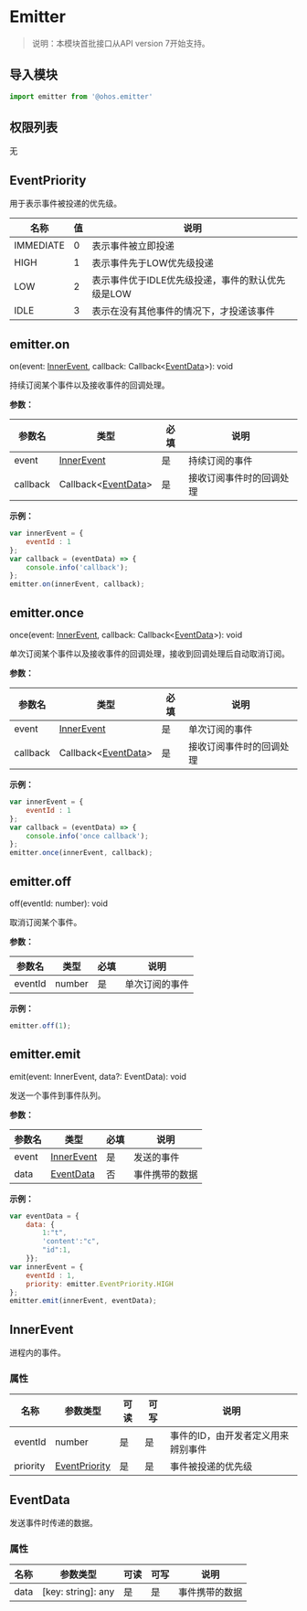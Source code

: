 # Emitter

> 说明：本模块首批接口从API version 7开始支持。

## 导入模块

```javascript
import emitter from '@ohos.emitter'
```

## 权限列表

无

## EventPriority

用于表示事件被投递的优先级。

| 名称      | 值   | 说明                                              |
| --------- | ---- | ------------------------------------------------- |
| IMMEDIATE | 0    | 表示事件被立即投递                                |
| HIGH      | 1    | 表示事件先于LOW优先级投递                         |
| LOW       | 2    | 表示事件优于IDLE优先级投递，事件的默认优先级是LOW |
| IDLE      | 3    | 表示在没有其他事件的情况下，才投递该事件          |

## emitter.on

on(event: [InnerEvent](#InnerEvent), callback: Callback\<[EventData](#EventData)\>): void

持续订阅某个事件以及接收事件的回调处理。

**参数：**

| 参数名   | 类型                                | 必填 | 说明                     |
| -------- | ----------------------------------- | ---- | ------------------------ |
| event    | [InnerEvent](#InnerEvent)           | 是   | 持续订阅的事件           |
| callback | Callback\<[EventData](#EventData)\> | 是   | 接收订阅事件时的回调处理 |

**示例：**

```javascript
var innerEvent = {
    eventId : 1
};
var callback = (eventData) => {
    console.info('callback');
};
emitter.on(innerEvent, callback);
```

## emitter.once

once(event: [InnerEvent](#InnerEvent), callback: Callback\<[EventData](#EventData)\>): void

单次订阅某个事件以及接收事件的回调处理，接收到回调处理后自动取消订阅。

**参数：**

| 参数名   | 类型                                | 必填 | 说明                     |
| -------- | ----------------------------------- | ---- | ------------------------ |
| event    | [InnerEvent](#InnerEvent)           | 是   | 单次订阅的事件           |
| callback | Callback\<[EventData](#EventData)\> | 是   | 接收订阅事件时的回调处理 |

**示例：**

```javascript
var innerEvent = {
    eventId : 1
};
var callback = (eventData) => {
    console.info('once callback');
};
emitter.once(innerEvent, callback);
```

## emitter.off

off(eventId: number): void

取消订阅某个事件。

**参数：**

| 参数名  | 类型   | 必填 | 说明           |
| ------- | ------ | ---- | -------------- |
| eventId | number | 是   | 单次订阅的事件 |

**示例：**

```javascript
emitter.off(1);
```

## emitter.emit

emit(event: InnerEvent, data?: EventData): void

发送一个事件到事件队列。

**参数：**

| 参数名 | 类型                      | 必填 | 说明           |
| ------ | ------------------------- | ---- | -------------- |
| event  | [InnerEvent](#InnerEvent) | 是   | 发送的事件     |
| data   | [EventData](#EventData)   | 否   | 事件携带的数据 |

**示例：**

```javascript
var eventData = {
    data: {
        1:"t",
        'content':"c",
        "id":1,
    }};
var innerEvent = {
    eventId : 1,
    priority: emitter.EventPriority.HIGH
};
emitter.emit(innerEvent, eventData);
```

## InnerEvent

进程内的事件。

### 属性

| 名称     | 参数类型                        | 可读 | 可写 | 说明                               |
| -------- | ------------------------------- | ---- | ---- | ---------------------------------- |
| eventId  | number                          | 是   | 是   | 事件的ID，由开发者定义用来辨别事件 |
| priority | [EventPriority](#EventPriority) | 是   | 是   | 事件被投递的优先级                 |

## EventData

发送事件时传递的数据。

### 属性

| 名称 | 参数类型           | 可读 | 可写 | 说明           |
| ---- | ------------------ | ---- | ---- | -------------- |
| data | [key: string]: any | 是   | 是   | 事件携带的数据 |
